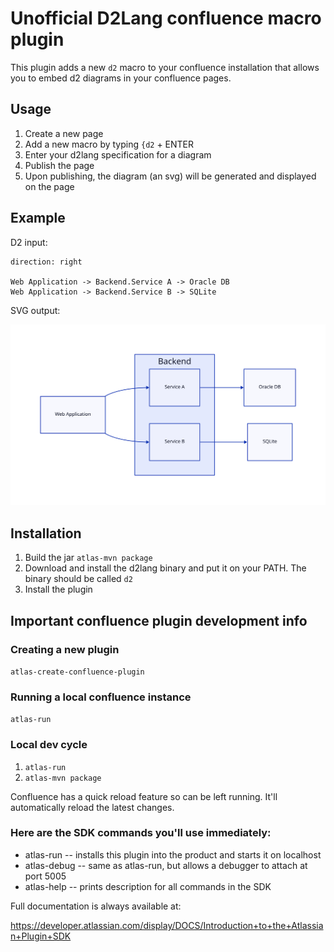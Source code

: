 # Unofficial D2Lang confluence macro plugin

This plugin adds a new `d2` macro to your confluence installation that allows you to embed d2 diagrams in your confluence pages.

## Usage

1. Create a new page
2. Add a new macro by typing `{d2` + ENTER
3. Enter your d2lang specification for a diagram
4. Publish the page
5. Upon publishing, the diagram (an svg) will be generated and displayed on the page

## Example

D2 input:

```
direction: right

Web Application -> Backend.Service A -> Oracle DB
Web Application -> Backend.Service B -> SQLite
```

SVG output:

![Example diagram](./example.svg)

## Installation

1. Build the jar `atlas-mvn package`
2. Download and install the d2lang binary and put it on your PATH. The binary should be called `d2`
3. Install the plugin

## Important confluence plugin development info

### Creating a new plugin

`atlas-create-confluence-plugin`

### Running a local confluence instance

`atlas-run`

### Local dev cycle

1. `atlas-run`
2. `atlas-mvn package`

Confluence has a quick reload feature so can be left running. It'll automatically reload the latest changes.

### Here are the SDK commands you'll use immediately:

* atlas-run   -- installs this plugin into the product and starts it on localhost
* atlas-debug -- same as atlas-run, but allows a debugger to attach at port 5005
* atlas-help  -- prints description for all commands in the SDK

Full documentation is always available at:

https://developer.atlassian.com/display/DOCS/Introduction+to+the+Atlassian+Plugin+SDK